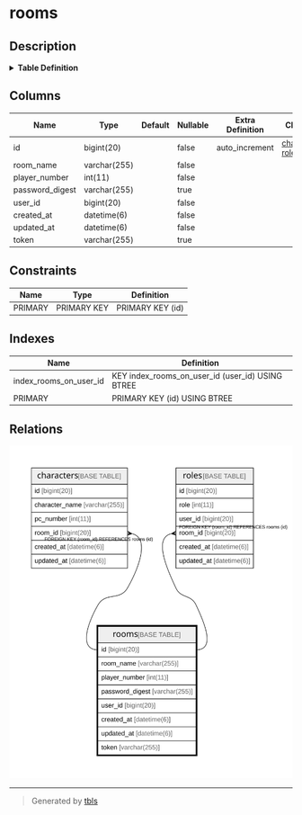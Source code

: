 # rooms

## Description

<details>
<summary><strong>Table Definition</strong></summary>

```sql
CREATE TABLE `rooms` (
  `id` bigint(20) NOT NULL AUTO_INCREMENT,
  `room_name` varchar(255) NOT NULL,
  `player_number` int(11) NOT NULL,
  `password_digest` varchar(255) DEFAULT NULL,
  `user_id` bigint(20) NOT NULL,
  `created_at` datetime(6) NOT NULL,
  `updated_at` datetime(6) NOT NULL,
  `token` varchar(255) DEFAULT NULL,
  PRIMARY KEY (`id`),
  KEY `index_rooms_on_user_id` (`user_id`)
) ENGINE=InnoDB AUTO_INCREMENT=[Redacted by tbls] DEFAULT CHARSET=utf8
```

</details>

## Columns

| Name | Type | Default | Nullable | Extra Definition | Children | Parents | Comment |
| ---- | ---- | ------- | -------- | --------------- | -------- | ------- | ------- |
| id | bigint(20) |  | false | auto_increment | [characters](characters.md) [roles](roles.md) |  |  |
| room_name | varchar(255) |  | false |  |  |  |  |
| player_number | int(11) |  | false |  |  |  |  |
| password_digest | varchar(255) |  | true |  |  |  |  |
| user_id | bigint(20) |  | false |  |  |  |  |
| created_at | datetime(6) |  | false |  |  |  |  |
| updated_at | datetime(6) |  | false |  |  |  |  |
| token | varchar(255) |  | true |  |  |  |  |

## Constraints

| Name | Type | Definition |
| ---- | ---- | ---------- |
| PRIMARY | PRIMARY KEY | PRIMARY KEY (id) |

## Indexes

| Name | Definition |
| ---- | ---------- |
| index_rooms_on_user_id | KEY index_rooms_on_user_id (user_id) USING BTREE |
| PRIMARY | PRIMARY KEY (id) USING BTREE |

## Relations

![er](rooms.svg)

---

> Generated by [tbls](https://github.com/k1LoW/tbls)
